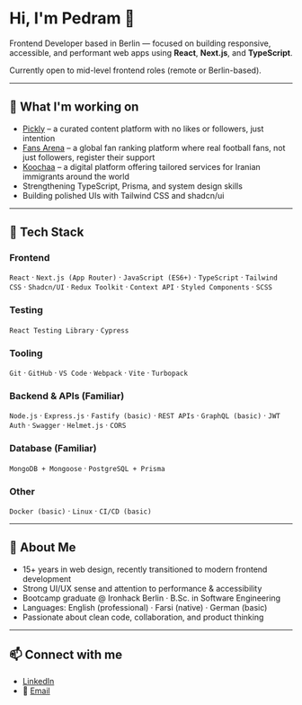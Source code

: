 # Hi, I'm Pedram 👋

Frontend Developer based in Berlin — focused on building responsive, accessible, and performant web apps using **React**, **Next.js**, and **TypeScript**.

Currently open to mid-level frontend roles (remote or Berlin-based).

---

## 🚀 What I'm working on

- [Pickly](https://pickly-alpha.vercel.app) – a curated content platform with no likes or followers, just intention  
- [Fans Arena](https://fansarena.netlify.app) – a global fan ranking platform where real football fans, not just followers, register their support  
- [Koochaa](https://koochaa.com) – a digital platform offering tailored services for Iranian immigrants around the world  
- Strengthening TypeScript, Prisma, and system design skills  
- Building polished UIs with Tailwind CSS and shadcn/ui  

---

## 🧰 Tech Stack

### Frontend  
`React` · `Next.js (App Router)` · `JavaScript (ES6+)` · `TypeScript` · `Tailwind CSS` · `Shadcn/UI` · `Redux Toolkit` · `Context API` · `Styled Components` · `SCSS`

### Testing  
`React Testing Library` · `Cypress`

### Tooling  
`Git` · `GitHub` · `VS Code` · `Webpack` · `Vite` · `Turbopack`

### Backend & APIs (Familiar)  
`Node.js` · `Express.js` · `Fastify (basic)` · `REST APIs` · `GraphQL (basic)` · `JWT Auth` · `Swagger` · `Helmet.js` · `CORS`

### Database (Familiar)  
`MongoDB + Mongoose` · `PostgreSQL + Prisma`

### Other  
`Docker (basic)` · `Linux` · `CI/CD (basic)`

---

## 📍 About Me

- 15+ years in web design, recently transitioned to modern frontend development  
- Strong UI/UX sense and attention to performance & accessibility  
- Bootcamp graduate @ Ironhack Berlin · B.Sc. in Software Engineering  
- Languages: English (professional) · Farsi (native) · German (basic)  
- Passionate about clean code, collaboration, and product thinking  

---

## 📫 Connect with me

- [LinkedIn](https://www.linkedin.com/in/pediland/)  
- 📧 [Email](p.ghane@gmail.com)
